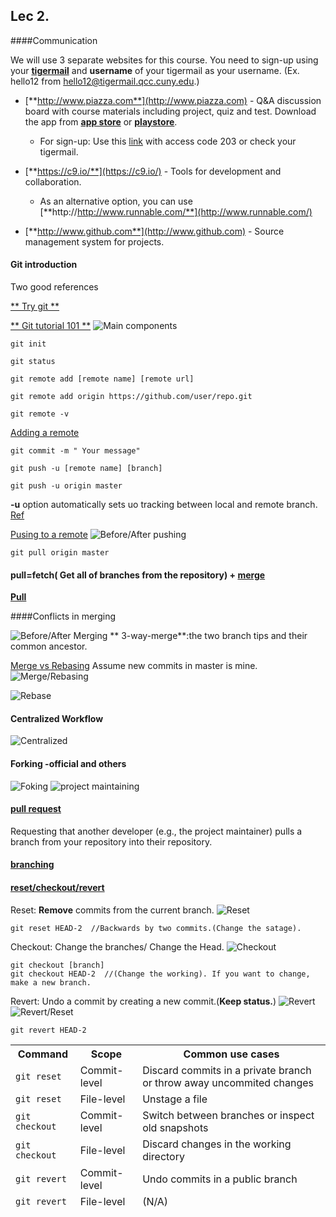 ## Lec 2. 

####Communication

We will use 3 separate websites for this course. You need to sign-up using your [**tigermail**](https://tigermail.qcc.cuny.edu/) and **username** of your tigermail as your username. (Ex. hello12 from hello12@tigermail.qcc.cuny.edu.)

* [**http://www.piazza.com**](http://www.piazza.com) - Q&A discussion board with course materials including project, quiz and test. Download the app from [**app store**](https://itunes.apple.com/us/app/piazza/id453142230?mt=8) or [**playstore**](https://play.google.com/store/apps/details?id=com.piazza.android&hl=en).
   * For sign-up: Use this [link](http://piazza.com/queensborough_cc/spring2015/cs203d124) with access code 203 or check your tigermail.
   
* [**https://c9.io/**](https://c9.io/) - Tools for development and collaboration.
    * As an alternative option, you can use [**http://http://www.runnable.com/**](http://www.runnable.com/)
     
  
* [**http://www.github.com**](http://www.github.com) - Source management system for projects.
  
#### Git introduction
Two good references

[** Try git **](https://try.github.io/levels/1/challenges/1)

[** Git tutorial 101 **](https://www.atlassian.com/git/)
![Main components](https://www.atlassian.com/git/images/tutorials/advanced/resetting-checking-out-and-reverting/01.svg)

```
git init
```

```
git status
```



```
git remote add [remote name] [remote url]

git remote add origin https://github.com/user/repo.git

git remote -v
```
[Adding a remote](https://help.github.com/articles/adding-a-remote/)

```
git commit -m " Your message"
```

```
git push -u [remote name] [branch]

git push -u origin master
```
**-u** option automatically sets uo tracking between local and remote branch. [Ref](http://mislav.uniqpath.com/2010/07/git-tips/)

[Pusing to a remote](https://help.github.com/articles/pushing-to-a-remote/)
![Before/After pushing](https://www.atlassian.com/git/images/tutorials/collaborating/syncing/04.svg)



```
git pull origin master
```
#### pull=fetch( Get all of branches from the repository) + [merge](https://www.atlassian.com/git/tutorials/using-branches/git-checkout)

[**Pull**](https://www.atlassian.com/git/tutorials/syncing/git-pull)


####Conflicts in merging

![Before/After Merging](https://www.atlassian.com/git/images/tutorials/collaborating/using-branches/08.svg)
** 3-way-merge**:the two branch tips and their common ancestor.


[Merge vs Rebasing](https://www.atlassian.com/git/tutorials/merging-vs-rebasing/)
Assume new commits in master is mine.
![Merge/Rebasing](https://www.atlassian.com/git/images/tutorials/advanced/merging-vs-rebasing/01.svg)

![Rebase](https://www.atlassian.com/git/images/tutorials/getting-started/rewriting-history/02.svg)


#### Centralized Workflow
![Centralized](https://www.atlassian.com/git/images/tutorials/collaborating/comparing-workflows/centralized-workflow/01.svg)

#### Forking -official and others 
![Foking](https://www.atlassian.com/git/images/tutorials/collaborating/comparing-workflows/forking-workflow/01.svg)
![project maintaining](https://www.atlassian.com/git/images/tutorials/collaborating/comparing-workflows/forking-workflow/07.svg)
#### [pull request](https://www.atlassian.com/git/tutorials/making-a-pull-request)
 Requesting that another developer (e.g., the project maintainer) pulls a branch from your repository into their repository.

#### [branching](https://www.atlassian.com/git/tutorials/using-branches)


#### [reset/checkout/revert](https://www.atlassian.com/git/tutorials/resetting-checking-out-and-reverting)

Reset: **Remove** commits from the current branch.
![Reset](https://www.atlassian.com/git/images/tutorials/advanced/resetting-checking-out-and-reverting/02.svg)

```
git reset HEAD-2  //Backwards by two commits.(Change the satage).
```
Checkout: Change the branches/ Change the Head.
![Checkout](https://www.atlassian.com/git/images/tutorials/advanced/resetting-checking-out-and-reverting/05.svg)

```
git checkout [branch] 
git checkout HEAD-2  //(Change the working). If you want to change, make a new branch.
```
Revert:  Undo a commit by creating a new commit.(**Keep status.**)
![Revert](https://www.atlassian.com/git/images/tutorials/advanced/resetting-checking-out-and-reverting/06.svg)
![Revert/Reset](https://www.atlassian.com/git/images/tutorials/getting-started/undoing-changes/04.svg)
```
git revert HEAD-2   
```
<table data-reactid=".0.4.0.0.$=1$tutorials:0.$=1$/git/tutorials/resetting-checking-out-and-reverting:0.0.1.0.0.3.1:2"><thead data-reactid=".0.4.0.0.$=1$tutorials:0.$=1$/git/tutorials/resetting-checking-out-and-reverting:0.0.1.0.0.3.1:2.0"><tr data-reactid=".0.4.0.0.$=1$tutorials:0.$=1$/git/tutorials/resetting-checking-out-and-reverting:0.0.1.0.0.3.1:2.0.0"><th data-reactid=".0.4.0.0.$=1$tutorials:0.$=1$/git/tutorials/resetting-checking-out-and-reverting:0.0.1.0.0.3.1:2.0.0.0"><span data-reactid=".0.4.0.0.$=1$tutorials:0.$=1$/git/tutorials/resetting-checking-out-and-reverting:0.0.1.0.0.3.1:2.0.0.0.0">Command</span></th><th data-reactid=".0.4.0.0.$=1$tutorials:0.$=1$/git/tutorials/resetting-checking-out-and-reverting:0.0.1.0.0.3.1:2.0.0.1"><span data-reactid=".0.4.0.0.$=1$tutorials:0.$=1$/git/tutorials/resetting-checking-out-and-reverting:0.0.1.0.0.3.1:2.0.0.1.0">Scope</span></th><th data-reactid=".0.4.0.0.$=1$tutorials:0.$=1$/git/tutorials/resetting-checking-out-and-reverting:0.0.1.0.0.3.1:2.0.0.2"><span data-reactid=".0.4.0.0.$=1$tutorials:0.$=1$/git/tutorials/resetting-checking-out-and-reverting:0.0.1.0.0.3.1:2.0.0.2.0">Common use cases</span></th></tr></thead><thead data-reactid=".0.4.0.0.$=1$tutorials:0.$=1$/git/tutorials/resetting-checking-out-and-reverting:0.0.1.0.0.3.1:2.1"><tr data-reactid=".0.4.0.0.$=1$tutorials:0.$=1$/git/tutorials/resetting-checking-out-and-reverting:0.0.1.0.0.3.1:2.1.0"><td data-reactid=".0.4.0.0.$=1$tutorials:0.$=1$/git/tutorials/resetting-checking-out-and-reverting:0.0.1.0.0.3.1:2.1.0.0"><code data-reactid=".0.4.0.0.$=1$tutorials:0.$=1$/git/tutorials/resetting-checking-out-and-reverting:0.0.1.0.0.3.1:2.1.0.0.0">git reset</code></td><td data-reactid=".0.4.0.0.$=1$tutorials:0.$=1$/git/tutorials/resetting-checking-out-and-reverting:0.0.1.0.0.3.1:2.1.0.1"><span data-reactid=".0.4.0.0.$=1$tutorials:0.$=1$/git/tutorials/resetting-checking-out-and-reverting:0.0.1.0.0.3.1:2.1.0.1.0">Commit-level</span></td><td data-reactid=".0.4.0.0.$=1$tutorials:0.$=1$/git/tutorials/resetting-checking-out-and-reverting:0.0.1.0.0.3.1:2.1.0.2"><span data-reactid=".0.4.0.0.$=1$tutorials:0.$=1$/git/tutorials/resetting-checking-out-and-reverting:0.0.1.0.0.3.1:2.1.0.2.0">Discard commits in a private branch or throw away uncommited changes</span></td></tr><tr data-reactid=".0.4.0.0.$=1$tutorials:0.$=1$/git/tutorials/resetting-checking-out-and-reverting:0.0.1.0.0.3.1:2.1.1"><td data-reactid=".0.4.0.0.$=1$tutorials:0.$=1$/git/tutorials/resetting-checking-out-and-reverting:0.0.1.0.0.3.1:2.1.1.0"><code data-reactid=".0.4.0.0.$=1$tutorials:0.$=1$/git/tutorials/resetting-checking-out-and-reverting:0.0.1.0.0.3.1:2.1.1.0.0">git reset</code></td><td data-reactid=".0.4.0.0.$=1$tutorials:0.$=1$/git/tutorials/resetting-checking-out-and-reverting:0.0.1.0.0.3.1:2.1.1.1"><span data-reactid=".0.4.0.0.$=1$tutorials:0.$=1$/git/tutorials/resetting-checking-out-and-reverting:0.0.1.0.0.3.1:2.1.1.1.0">File-level</span></td><td data-reactid=".0.4.0.0.$=1$tutorials:0.$=1$/git/tutorials/resetting-checking-out-and-reverting:0.0.1.0.0.3.1:2.1.1.2"><span data-reactid=".0.4.0.0.$=1$tutorials:0.$=1$/git/tutorials/resetting-checking-out-and-reverting:0.0.1.0.0.3.1:2.1.1.2.0">Unstage a file</span></td></tr><tr data-reactid=".0.4.0.0.$=1$tutorials:0.$=1$/git/tutorials/resetting-checking-out-and-reverting:0.0.1.0.0.3.1:2.1.2"><td data-reactid=".0.4.0.0.$=1$tutorials:0.$=1$/git/tutorials/resetting-checking-out-and-reverting:0.0.1.0.0.3.1:2.1.2.0"><code data-reactid=".0.4.0.0.$=1$tutorials:0.$=1$/git/tutorials/resetting-checking-out-and-reverting:0.0.1.0.0.3.1:2.1.2.0.0">git checkout</code></td><td data-reactid=".0.4.0.0.$=1$tutorials:0.$=1$/git/tutorials/resetting-checking-out-and-reverting:0.0.1.0.0.3.1:2.1.2.1"><span data-reactid=".0.4.0.0.$=1$tutorials:0.$=1$/git/tutorials/resetting-checking-out-and-reverting:0.0.1.0.0.3.1:2.1.2.1.0">Commit-level</span></td><td data-reactid=".0.4.0.0.$=1$tutorials:0.$=1$/git/tutorials/resetting-checking-out-and-reverting:0.0.1.0.0.3.1:2.1.2.2"><span data-reactid=".0.4.0.0.$=1$tutorials:0.$=1$/git/tutorials/resetting-checking-out-and-reverting:0.0.1.0.0.3.1:2.1.2.2.0">Switch between branches or inspect old snapshots</span></td></tr><tr data-reactid=".0.4.0.0.$=1$tutorials:0.$=1$/git/tutorials/resetting-checking-out-and-reverting:0.0.1.0.0.3.1:2.1.3"><td data-reactid=".0.4.0.0.$=1$tutorials:0.$=1$/git/tutorials/resetting-checking-out-and-reverting:0.0.1.0.0.3.1:2.1.3.0"><code data-reactid=".0.4.0.0.$=1$tutorials:0.$=1$/git/tutorials/resetting-checking-out-and-reverting:0.0.1.0.0.3.1:2.1.3.0.0">git checkout</code></td><td data-reactid=".0.4.0.0.$=1$tutorials:0.$=1$/git/tutorials/resetting-checking-out-and-reverting:0.0.1.0.0.3.1:2.1.3.1"><span data-reactid=".0.4.0.0.$=1$tutorials:0.$=1$/git/tutorials/resetting-checking-out-and-reverting:0.0.1.0.0.3.1:2.1.3.1.0">File-level</span></td><td data-reactid=".0.4.0.0.$=1$tutorials:0.$=1$/git/tutorials/resetting-checking-out-and-reverting:0.0.1.0.0.3.1:2.1.3.2"><span data-reactid=".0.4.0.0.$=1$tutorials:0.$=1$/git/tutorials/resetting-checking-out-and-reverting:0.0.1.0.0.3.1:2.1.3.2.0">Discard changes in the working directory</span></td></tr><tr data-reactid=".0.4.0.0.$=1$tutorials:0.$=1$/git/tutorials/resetting-checking-out-and-reverting:0.0.1.0.0.3.1:2.1.4"><td data-reactid=".0.4.0.0.$=1$tutorials:0.$=1$/git/tutorials/resetting-checking-out-and-reverting:0.0.1.0.0.3.1:2.1.4.0"><code data-reactid=".0.4.0.0.$=1$tutorials:0.$=1$/git/tutorials/resetting-checking-out-and-reverting:0.0.1.0.0.3.1:2.1.4.0.0">git revert</code></td><td data-reactid=".0.4.0.0.$=1$tutorials:0.$=1$/git/tutorials/resetting-checking-out-and-reverting:0.0.1.0.0.3.1:2.1.4.1"><span data-reactid=".0.4.0.0.$=1$tutorials:0.$=1$/git/tutorials/resetting-checking-out-and-reverting:0.0.1.0.0.3.1:2.1.4.1.0">Commit-level</span></td><td data-reactid=".0.4.0.0.$=1$tutorials:0.$=1$/git/tutorials/resetting-checking-out-and-reverting:0.0.1.0.0.3.1:2.1.4.2"><span data-reactid=".0.4.0.0.$=1$tutorials:0.$=1$/git/tutorials/resetting-checking-out-and-reverting:0.0.1.0.0.3.1:2.1.4.2.0">Undo commits in a public branch</span></td></tr><tr data-reactid=".0.4.0.0.$=1$tutorials:0.$=1$/git/tutorials/resetting-checking-out-and-reverting:0.0.1.0.0.3.1:2.1.5"><td data-reactid=".0.4.0.0.$=1$tutorials:0.$=1$/git/tutorials/resetting-checking-out-and-reverting:0.0.1.0.0.3.1:2.1.5.0"><code data-reactid=".0.4.0.0.$=1$tutorials:0.$=1$/git/tutorials/resetting-checking-out-and-reverting:0.0.1.0.0.3.1:2.1.5.0.0">git revert</code></td><td data-reactid=".0.4.0.0.$=1$tutorials:0.$=1$/git/tutorials/resetting-checking-out-and-reverting:0.0.1.0.0.3.1:2.1.5.1"><span data-reactid=".0.4.0.0.$=1$tutorials:0.$=1$/git/tutorials/resetting-checking-out-and-reverting:0.0.1.0.0.3.1:2.1.5.1.0">File-level</span></td><td data-reactid=".0.4.0.0.$=1$tutorials:0.$=1$/git/tutorials/resetting-checking-out-and-reverting:0.0.1.0.0.3.1:2.1.5.2"><span data-reactid=".0.4.0.0.$=1$tutorials:0.$=1$/git/tutorials/resetting-checking-out-and-reverting:0.0.1.0.0.3.1:2.1.5.2.0">(N/A)</span></td></tr></thead></table>
